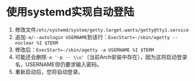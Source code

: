 # 使用systemd实现自动登陆
1. 修改文件`/etc/systemd/system/getty.target.wants/getty@tty1.service`
2. 追加`-a/--autologin USERNAME`到该行：`ExecStart=-/sbin/agetty --noclear %I $TERM`
3. 修改后：`ExecStart=-/sbin/agetty -a USERNAME %I $TERM`
4. 可能还会删除`-o '-p -- \\u'`（当前Arch安装中存在），因为这将启动登录名，USERNAME但仍要求输入密码。
5. 重新启动后，您将自动登录。

